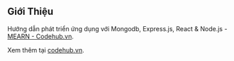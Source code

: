 ## Giới Thiệu
Hướng dẫn phát triển ứng dụng với Mongodb, Express.js, React & Node.js - <a href="https://wwww.codehub.vn/tim-kiem?q=mern" title="Học MongoDB, Express.js, React & Node.js">MEARN - Codehub.vn<a>.

Xem thêm tại <a href="https://wwww.codehub.vn" title="Codehub.vn">codehub.vn</a>.
